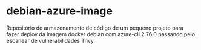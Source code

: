 # debian-azure-image
Repositório de armazenamento de código de um pequeno projeto para fazer deploy da imagem docker debian com azure-cli 2.76.0 passando pelo escanear de vulnerabilidades Trivy
